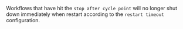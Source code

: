 Workflows that have hit the `stop after cycle point` will no longer shut down immediately when restart according to the `restart timeout` configuration.
